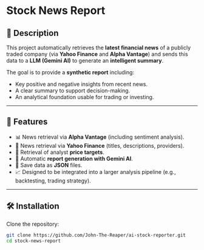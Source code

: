 # Stock News Report

## 📌 Description
This project automatically retrieves the **latest financial news** of a publicly traded company (via **Yahoo Finance** and **Alpha Vantage**) and sends this data to a **LLM (Gemini AI)** to generate an **intelligent summary**.  

The goal is to provide a **synthetic report** including:
- Key positive and negative insights from recent news.
- A clear summary to support decision-making.
- An analytical foundation usable for trading or investing.  

---

## 🚀 Features
- 📊 News retrieval via **Alpha Vantage** (including sentiment analysis).
- 📰 News retrieval via **Yahoo Finance** (titles, descriptions, providers).
- 🎯 Retrieval of analyst **price targets**.
- 🤖 Automatic **report generation with Gemini AI**.
- 💾 Save data as **JSON** files.
- 📈 Designed to be integrated into a larger analysis pipeline (e.g., backtesting, trading strategy).  

---

## 🛠️ Installation
Clone the repository:
```bash
git clone https://github.com/John-The-Reaper/ai-stock-reporter.git
cd stock-news-report
